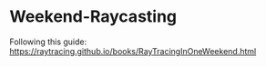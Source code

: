 # Weekend-Raycasting


Following this guide: https://raytracing.github.io/books/RayTracingInOneWeekend.html
